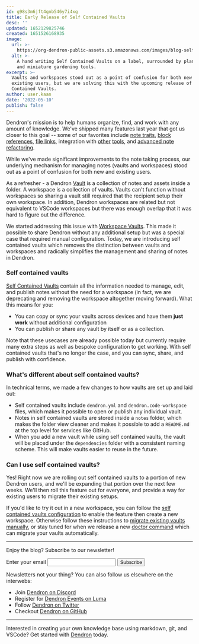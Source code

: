 ```yaml
---
id: g98s3m6jft4gnb546y7i4xg
title: Early Release of Self Contained Vaults
desc: ''
updated: 1652129825746
created: 1651526168935
image:
  url: >-
    https://org-dendron-public-assets.s3.amazonaws.com/images/blog-self-contained-vaults-banner.jpg
  alt: >-
    A hand writing Self Contained Vaults on a label, surrounded by plant pots
    and miniature gardening tools.
excerpt: >-
  Vaults and workspaces stood out as a point of confusion for both new and
  existing users, but we are solving this with the upcoming release of Self
  Contained Vaults.
author: user.kaan
date: '2022-05-10'
publish: false
---
```


Dendron's mission is to help humans organize, find, and work with any amount of
knowledge. We've shipped many features last year that got us closer to this goal -- some of our favorites include [note traits](https://wiki.dendron.so/notes/bdZhT3nF8Yz3WDzKp7hqh), [block references](https://wiki.dendron.so/notes/f1af56bb-db27-47ae-8406-61a98de6c78c#block-references),
[file links](https://wiki.dendron.so/notes/3472226a-ff3c-432d-bf5d-10926f39f6c2#file-links), integration with [other](https://wiki.dendron.so/notes/hA02kromgLKegxaG2VHKE)
[tools](https://wiki.dendron.so/notes/oTW7BFzKIlOd6iQnnNulg), and [advanced note refactoring](https://wiki.dendron.so/notes/eea2b078-1acc-4071-a14e-18299fc28f47#header-operations).

While we've made significant improvements to the note taking process, our
underlying mechanism for managing notes (vaults and workspaces) stood out as a
point of confusion for both new and existing users.

As a refresher - a Dendron
[Vault](https://wiki.dendron.so/notes/6682fca0-65ed-402c-8634-94cd51463cc4#workspace-vault) is a collection of
notes and assets inside a folder. A workspace is a collection of vaults. Vaults can't function without
workspaces so sharing a vault still required that the recipient setup their own
workspace. In addition, Dendron workspaces are related but not equivalent to
VSCode workspaces but there was enough overlap that it was hard to figure out
the difference.

We started addressing this issue with [Workspace Vaults](https://wiki.dendron.so/notes/6682fca0-65ed-402c-8634-94cd51463cc4).
This made it possible to share Dendron without any additional setup but was a
special case that required manual configuration. Today, we are introducing self
contained vaults which removes the distinction between vaults and workspaces and
radically simplifies the management and sharing of notes in Dendron.

### Self contained vaults

[Self Contained Vaults](https://docs.dendron.so/notes/aOOBYTowLEKJDEtLWFiHb) contain all the information needed to manage, edit, and publish notes without the need for a workspace (in fact, we are deprecating and removing the workspace altogether moving forward).
What this means for you:

- You can copy or sync your vaults across devices and have them **just work** without additional configuration
- You can publish or share any vault by itself or as a collection.

Note that these usecases are already possible today but currently require
many extra steps as well as bespoke configuration to get working. With self contained vaults that's
no longer the case, and you can sync, share, and publish with confidence.

### What's different about self contained vaults?

In technical terms, we made a few changes to how vaults are set up and laid out:

- Self contained vaults include `dendron.yml` and `dendron.code-workspace`
  files, which makes it possible to open or publish any individual vault.
- Notes in self contained vaults are stored inside a `notes` folder, which makes
  the folder view cleaner and makes it possible to add a `README.md` at the top
  level for services like GitHub.
- When you add a new vault while using self contained vaults, the vault will be
  placed under the `dependencies` folder with a consistent naming scheme. This
  will make vaults easier to reuse in the future.

### Can I use self contained vaults?

Yes! Right now we are rolling out self contained vaults to a portion of new
Dendron users, and we'll be expanding that portion over the next few weeks.
We'll then roll this feature out for everyone, and provide a way for existing
users to migrate their existing setups.

If you'd like to try it out in a new workspace, you can follow the
[self contained vaults configuration](https://wiki.dendron.so/notes/o4i7a81j778jyh7wql0nacb#configuration)
to enable the feature then create a new workspace. Otherwise follow these instructions to [migrate existing vaults manually](https://wiki.dendron.so/notes/aikv0yamnfkcowlol7qeldy),
or stay tuned for when we release a new [doctor command](https://wiki.dendron.so/notes/ZeC74FYVECsf9bpyngVMU) which can migrate your vaults automatically.

--- 

Enjoy the blog? Subscribe to our newsletter!

<form
  action="https://buttondown.email/api/emails/embed-subscribe/dendron"
  method="post"
  target="popupwindow"
  onsubmit="window.open('https://buttondown.email/dendron', 'popupwindow')"
  class="embeddable-buttondown-form"
>
  <label for="bd-email">Enter your email</label>
  <input type="email" name="email" id="bd-email" />
  <input type="submit" value="Subscribe" />
  <p></p>
</form>

Newsletters not your thing? You can also follow us elsewhere on the interwebs:

- Join [Dendron on Discord](https://link.dendron.so/discord)
- Register for [Dendron Events on Luma](https://link.dendron.so/luma)
- Follow [Dendron on Twitter](https://link.dendron.so/twitter)
- Checkout [Dendron on GitHub](https://link.dendron.so/github)

* * *

Interested in creating your own knowledge base using markdown, git, and VSCode? Get started with [Dendron](https://wiki.dendron.so/notes/678c77d9-ef2c-4537-97b5-64556d6337f1/) today.
